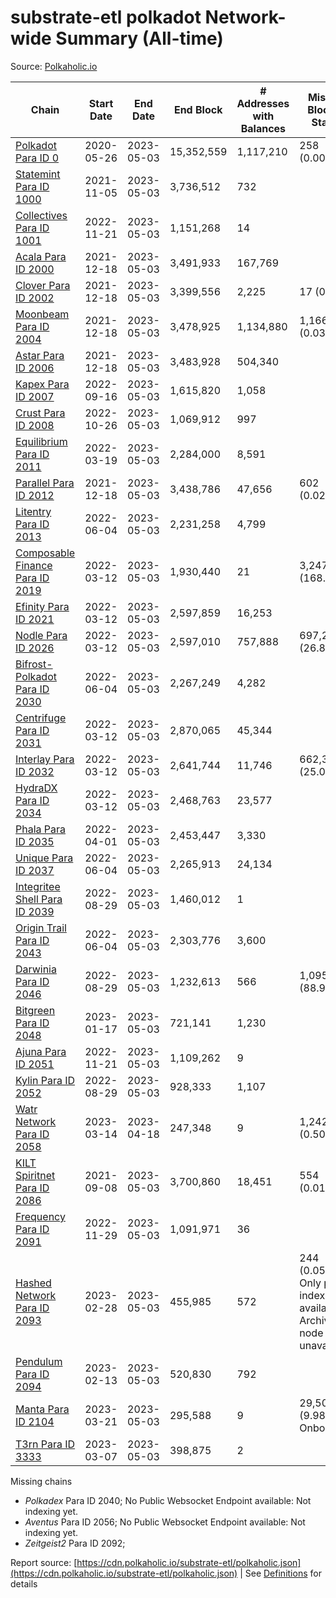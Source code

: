 # substrate-etl polkadot Network-wide Summary (All-time)

Source: [Polkaholic.io](https://polkaholic.io)


| Chain            | Start Date | End Date | End Block | # Addresses with Balances | Missing Blocks / Status |
| ---------------- | ---------- | ---------| --------- | ------------------------- | ----------------------- |
| [Polkadot Para ID 0](/polkadot/0-polkadot) | 2020-05-26 | 2023-05-03 | 15,352,559 |  1,117,210 | 258 (0.00%)  |
| [Statemint Para ID 1000](/polkadot/1000-statemint) | 2021-11-05 | 2023-05-03 | 3,736,512 |  732 |    |
| [Collectives Para ID 1001](/polkadot/1001-collectives) | 2022-11-21 | 2023-05-03 | 1,151,268 |  14 |    |
| [Acala Para ID 2000](/polkadot/2000-acala) | 2021-12-18 | 2023-05-03 | 3,491,933 |  167,769 |    |
| [Clover Para ID 2002](/polkadot/2002-clover) | 2021-12-18 | 2023-05-03 | 3,399,556 |  2,225 | 17 (0.00%)  |
| [Moonbeam Para ID 2004](/polkadot/2004-moonbeam) | 2021-12-18 | 2023-05-03 | 3,478,925 |  1,134,880 | 1,166 (0.03%)  |
| [Astar Para ID 2006](/polkadot/2006-astar) | 2021-12-18 | 2023-05-03 | 3,483,928 |  504,340 |    |
| [Kapex Para ID 2007](/polkadot/2007-kapex) | 2022-09-16 | 2023-05-03 | 1,615,820 |  1,058 |    |
| [Crust Para ID 2008](/polkadot/2008-crust) | 2022-10-26 | 2023-05-03 | 1,069,912 |  997 |    |
| [Equilibrium Para ID 2011](/polkadot/2011-equilibrium) | 2022-03-19 | 2023-05-03 | 2,284,000 |  8,591 |    |
| [Parallel Para ID 2012](/polkadot/2012-parallel) | 2021-12-18 | 2023-05-03 | 3,438,786 |  47,656 | 602 (0.02%)  |
| [Litentry Para ID 2013](/polkadot/2013-litentry) | 2022-06-04 | 2023-05-03 | 2,231,258 |  4,799 |    |
| [Composable Finance Para ID 2019](/polkadot/2019-composable) | 2022-03-12 | 2023-05-03 | 1,930,440 |  21 | 3,247,776 (168.24%)  |
| [Efinity Para ID 2021](/polkadot/2021-efinity) | 2022-03-12 | 2023-05-03 | 2,597,859 |  16,253 |    |
| [Nodle Para ID 2026](/polkadot/2026-nodle) | 2022-03-12 | 2023-05-03 | 2,597,010 |  757,888 | 697,249 (26.85%)  |
| [Bifrost-Polkadot Para ID 2030](/polkadot/2030-bifrost-dot) | 2022-06-04 | 2023-05-03 | 2,267,249 |  4,282 |    |
| [Centrifuge Para ID 2031](/polkadot/2031-centrifuge) | 2022-03-12 | 2023-05-03 | 2,870,065 |  45,344 |    |
| [Interlay Para ID 2032](/polkadot/2032-interlay) | 2022-03-12 | 2023-05-03 | 2,641,744 |  11,746 | 662,360 (25.07%)  |
| [HydraDX Para ID 2034](/polkadot/2034-hydradx) | 2022-03-12 | 2023-05-03 | 2,468,763 |  23,577 |    |
| [Phala Para ID 2035](/polkadot/2035-phala) | 2022-04-01 | 2023-05-03 | 2,453,447 |  3,330 |    |
| [Unique Para ID 2037](/polkadot/2037-unique) | 2022-06-04 | 2023-05-03 | 2,265,913 |  24,134 |    |
| [Integritee Shell Para ID 2039](/polkadot/2039-integritee-shell) | 2022-08-29 | 2023-05-03 | 1,460,012 |  1 |    |
| [Origin Trail Para ID 2043](/polkadot/2043-origintrail) | 2022-06-04 | 2023-05-03 | 2,303,776 |  3,600 |    |
| [Darwinia Para ID 2046](/polkadot/2046-darwinia) | 2022-08-29 | 2023-05-03 | 1,232,613 |  566 | 1,095,966 (88.91%)  |
| [Bitgreen Para ID 2048](/polkadot/2048-bitgreen) | 2023-01-17 | 2023-05-03 | 721,141 |  1,230 |    |
| [Ajuna Para ID 2051](/polkadot/2051-ajuna) | 2022-11-21 | 2023-05-03 | 1,109,262 |  9 |    |
| [Kylin Para ID 2052](/polkadot/2052-kylin) | 2022-08-29 | 2023-05-03 | 928,333 |  1,107 |    |
| [Watr Network Para ID 2058](/polkadot/2058-watr) | 2023-03-14 | 2023-04-18 | 247,348 |  9 | 1,242 (0.50%)  |
| [KILT Spiritnet Para ID 2086](/polkadot/2086-kilt) | 2021-09-08 | 2023-05-03 | 3,700,860 |  18,451 | 554 (0.01%)  |
| [Frequency Para ID 2091](/polkadot/2091-frequency) | 2022-11-29 | 2023-05-03 | 1,091,971 |  36 |    |
| [Hashed Network Para ID 2093](/polkadot/2093-hashed) | 2023-02-28 | 2023-05-03 | 455,985 |  572 | 244 (0.05%) Only partial index available: Archive node unavailable |
| [Pendulum Para ID 2094](/polkadot/2094-pendulum) | 2023-02-13 | 2023-05-03 | 520,830 |  792 |    |
| [Manta Para ID 2104](/polkadot/2104-manta) | 2023-03-21 | 2023-05-03 | 295,588 |  9 | 29,501 (9.98%) Onboarding |
| [T3rn Para ID 3333](/polkadot/3333-t3rn) | 2023-03-07 | 2023-05-03 | 398,875 |  2 |    |

Missing chains


* *Polkadex* Para ID 2040; No Public Websocket Endpoint available: Not indexing yet.
* *Aventus* Para ID 2056; No Public Websocket Endpoint available: Not indexing yet.
* *Zeitgeist2* Para ID 2092; 

Report source: [https://cdn.polkaholic.io/substrate-etl/polkaholic.json](https://cdn.polkaholic.io/substrate-etl/polkaholic.json) | See [Definitions](/DEFINITIONS.md) for details
